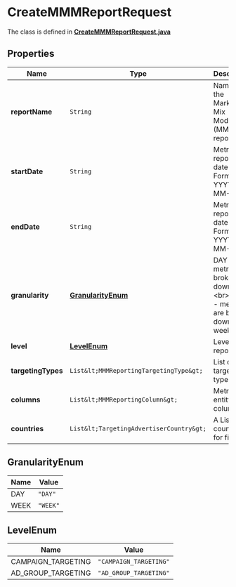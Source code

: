 

# CreateMMMReportRequest

The class is defined in **[CreateMMMReportRequest.java](../../src/main/java/org/openapitools/model/CreateMMMReportRequest.java)**

## Properties

Name | Type | Description | Notes
------------ | ------------- | ------------- | -------------
**reportName** | `String` | Name of the Marketing Mix Modeling (MMM) report | 
**startDate** | `String` | Metric report start date (UTC). Format: YYYY-MM-DD | 
**endDate** | `String` | Metric report end date (UTC). Format: YYYY-MM-DD | 
**granularity** | [**GranularityEnum**](#GranularityEnum) | DAY - metrics are broken down daily.&lt;br&gt; WEEK - metrics are broken down weekly. | 
**level** | [**LevelEnum**](#LevelEnum) | Level of the report | 
**targetingTypes** | `List&lt;MMMReportingTargetingType&gt;` | List of targeting types | 
**columns** | `List&lt;MMMReportingColumn&gt;` | Metric and entity columns | 
**countries** | `List&lt;TargetingAdvertiserCountry&gt;` | A List of countries for filtering |  [optional property]




## GranularityEnum

Name | Value
---- | -----
DAY | `"DAY"`
WEEK | `"WEEK"`

## LevelEnum

Name | Value
---- | -----
CAMPAIGN_TARGETING | `"CAMPAIGN_TARGETING"`
AD_GROUP_TARGETING | `"AD_GROUP_TARGETING"`





